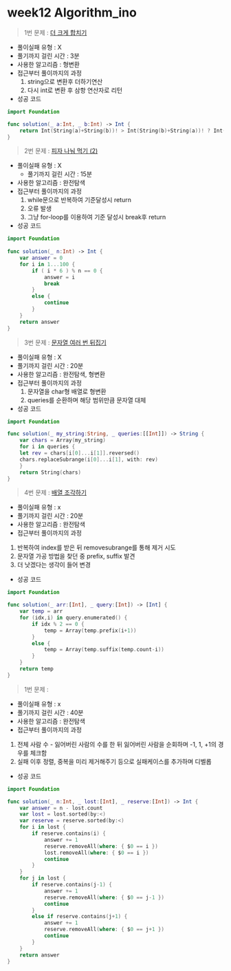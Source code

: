 # week12 Algorithm_ino

> 1번 문제 : [더 크게 합치기](https://school.programmers.co.kr/learn/courses/30/lessons/181939)
> 
- 풀이실패 유형 : X
- 풀기까지 걸린 시간 : 3분
- 사용한 알고리즘 : 형변환
- 접근부터 풀이까지의 과정
    1. string으로 변환후 더하기연산 
    2. 다시 int로 변환 후 삼항 연산자로 리턴
- 성공 코드

```swift
import Foundation

func solution(_ a:Int, _ b:Int) -> Int {
    return Int(String(a)+String(b))! > Int(String(b)+String(a))! ? Int(String(a)+String(b))! : Int(String(b)+String(a))! 
}
```

> 2번 문제 : [피자 나눠 먹기 (2)](https://school.programmers.co.kr/learn/courses/30/lessons/120815)
> 
- 풀이실패 유형 : X
    - 풀기까지 걸린 시간 : 15분
- 사용한 알고리즘 : 완전탐색
- 접근부터 풀이까지의 과정
    1. while문으로 반복하여 기준달성시 return
    2. 오류 발생
    3. 그냥 for-loop를 이용하여 기준 달성시 break후 return
- 성공 코드
    
```swift
import Foundation
    
func solution(_ n:Int) -> Int {
    var answer = 0
    for i in 1...100 {
        if ( i * 6 ) % n == 0 {
            answer = i
            break
        }
        else {
            continue
        }
    }
    return answer
}
```
    

> 3번 문제 : [문자열 여러 번 뒤집기](https://school.programmers.co.kr/learn/courses/30/lessons/181913)
> 
- 풀이실패 유형 : X
- 풀기까지 걸린 시간 : 20분
- 사용한 알고리즘 : 완전탐색, 형변환
- 접근부터 풀이까지의 과정
    1. 문자열을 char형 배열로 형변환
    2. queries를 순환하며 해당 범위만큼 문자열 대체
- 성공 코드

```swift
import Foundation

func solution(_ my_string:String, _ queries:[[Int]]) -> String {
    var chars = Array(my_string)
    for i in queries {
    let rev = chars[i[0]...i[1]].reversed()
    chars.replaceSubrange(i[0]...i[1], with: rev)
    }
    return String(chars)
}
```

> 4번 문제 : [](https://school.programmers.co.kr/learn/courses/30/lessons/120869)[배열 조각하기](https://school.programmers.co.kr/learn/courses/30/lessons/181893)
> 
- 풀이실패 유형 : x
- 풀기까지 걸린 시간 : 20분
- 사용한 알고리즘 : 완전탐색
- 접근부터 풀이까지의 과정
1. 반복하여 index를 받은 뒤 removesubrange를 통해 제거 시도
2. 문자열 가공 방법을 찾던 중 prefix, suffix 발견
3. 더 낫겠다는 생각이 들어 변경
- 성공 코드

```swift
import Foundation

func solution(_ arr:[Int], _ query:[Int]) -> [Int] {
    var temp = arr
    for (idx,i) in query.enumerated() {
        if idx % 2 == 0 {
            temp = Array(temp.prefix(i+1))
        }
        else {
            temp = Array(temp.suffix(temp.count-i))
        }
    }
    return temp
}
```

> 1번 문제 : [](https://school.programmers.co.kr/learn/courses/30/lessons/120869)
> 
- 풀이실패 유형 : x
- 풀기까지 걸린 시간 : 40분
- 사용한 알고리즘 : 완전탐색
- 접근부터 풀이까지의 과정
1. 전체 사람 수 - 잃어버린 사람의 수를 한 뒤 잃어버린 사람을 순회하며 -1, 1, +1의 경우를 체크함
2. 실패 이후 정렬, 중복을 미리 제거해주기 등으로 실패케이스를 추가하며 디벨롭
- 성공 코드

```swift
import Foundation

func solution(_ n:Int, _ lost:[Int], _ reserve:[Int]) -> Int {
    var answer = n - lost.count
    var lost = lost.sorted(by:<)
    var reserve = reserve.sorted(by:<)
    for i in lost {
        if reserve.contains(i) {
            answer += 1
            reserve.removeAll(where: { $0 == i })
            lost.removeAll(where: { $0 == i })
            continue
        }
    }
    for j in lost {
        if reserve.contains(j-1) {
            answer += 1
            reserve.removeAll(where: { $0 == j-1 })
            continue
        }
        else if reserve.contains(j+1) {
            answer += 1
            reserve.removeAll(where: { $0 == j+1 })
            continue
        }
    }
    return answer
}
```
